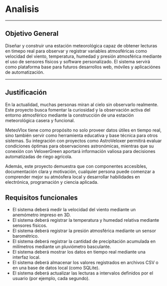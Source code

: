 # Analisis
___

## Objetivo General

Diseñar y construir una estación meteorológica capaz de obtener lecturas en timepo real para observar y registrar
variables atmosféricas como velocidad del viento, temperatura, humedad y presión atmosférica mediante
el uso de sensores físicos y software personalizado. El sistema servirá como plataforma base para futuros
desarrollos web, móviles y aplicaciónes de automatización.
___

## Justificación


En la actualidad, muchas personas miran al cielo sin observarlo realmente. Este proyecto busca fomentar la curiosidad y la observación activa del entorno atmosférico mediante la construcción de una estación meteorológica casera y funcional.

MeteoVlox tiene como propósito no solo proveer datos útiles en tiempo real, sino también servir como herramienta educativa y base técnica para otros sistemas. Su integración con proyectos como AstroVeloxer permitirá evaluar condiciones óptimas para observaciones astronómicas, mientras que su conexión con VeloxerGreen aportará información valiosa para decisiones automatizadas de riego agrícola.

Además, este proyecto demuestra que con componentes accesibles, documentación clara y motivación, cualquier persona puede comenzar a comprender mejor su atmósfera local y desarrollar habilidades en electrónica, programación y ciencia aplicada.

## Requisitos funcionales

- El sistema deberá medir la velocidad del viento mediante un anemómetro impreso en 3D.
- El sistema deberá registrar la temperatura y humedad relativa mediante sensores físicos.
- El sistema deberá registrar la presión atmosférica mediante un sensor barométrico.
- El sistema deberá registrar la cantidad de precipitación acumulada en milímetros mediante un pluviómetro basculante.
- El sistema deberá mostrar los datos en tiempo real mediante una interfaz local.
- El sistema deberá almacenar los valores registrados en archivos CSV o en una base de datos local (como SQLite).
- El sistema deberá actualizar las lecturas a intervalos definidos por el usuario (por ejemplo, cada segundo).



